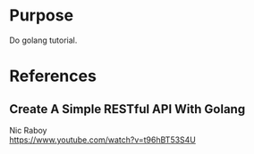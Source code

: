 # Purpose
Do golang tutorial.

# References

## Create A Simple RESTful API With Golang
Nic Raboy  
https://www.youtube.com/watch?v=t96hBT53S4U

